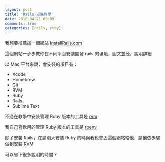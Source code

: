 ```yaml
---
layout: post
title: 'Rails 安裝教學'
date: 2016-04-21 09:09
comments: true
categories: [rails, ruby]
---
```

我想要推薦這一個網站 [InstallRails.com][installrails]

這個網站一步步教你在不同平台安裝開發 rails 的環境，圖文並茂，說明詳細

以 Mac 平台來說，會安裝的項目有：
* Xcode
* Homebrew
* Git
* RVM
* Ruby
* Rails
* Sublime Text

不過在教學中安裝管理 Ruby 版本的工具是 [rvm](https://rvm.io)

我自己喜歡用的管理 Ruby 版本的工具是 [rbenv](https://github.com/rbenv/rbenv)


除了安裝 Rails，在請別人安裝 Ruby 的時候我也會丟這個網站給他，請他依步驟做到安裝 RVM

可以省下很多說明的時間 ?


[installrails]: http://installrails.com

